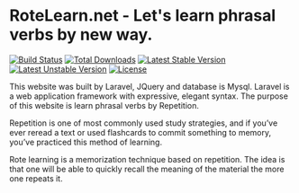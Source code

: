 # RoteLearn.net - Let's learn phrasal verbs by new way.

[![Build Status](https://travis-ci.org/laravel/framework.svg)](https://travis-ci.org/laravel/framework)
[![Total Downloads](https://poser.pugx.org/laravel/framework/d/total.svg)](https://packagist.org/packages/laravel/framework)
[![Latest Stable Version](https://poser.pugx.org/laravel/framework/v/stable.svg)](https://packagist.org/packages/laravel/framework)
[![Latest Unstable Version](https://poser.pugx.org/laravel/framework/v/unstable.svg)](https://packagist.org/packages/laravel/framework)
[![License](https://poser.pugx.org/laravel/framework/license.svg)](https://packagist.org/packages/laravel/framework)

This website was built by Laravel, JQuery and database is Mysql. Laravel is a web application framework with expressive, elegant syntax. The purpose of this website is learn phrasal verbs by Repetition.

Repetition is one of most commonly used study strategies, and if you’ve ever reread a text or used flashcards to commit something to memory, you’ve practiced this method of learning.

Rote learning is a memorization technique based on repetition. The idea is that one will be able to quickly recall the meaning of the material the more one repeats it. 